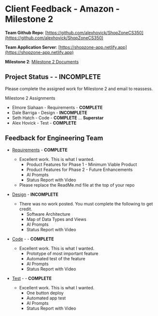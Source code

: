 # Client Feedback - Amazon - Milestone 2

**Team Github Repo**:  [https://github.com/alexhovick/ShopZoneCS350](https://github.com/alexhovick/ShopZoneCS350)

**Team Application Server**:  [https://shopzone-app.netlify.app](https://shopzone-app.netlify.app)

**Milestone 2**: [Milestone 2 Documents](https://github.com/alexhovick/ShopZoneCS350/tree/main/Documents/Milestone-2)


## Project Status - - <b class="red p-2">INCOMPLETE</b>

Please complete the assigned work for Milestone 2 and email to reassess.

Milestone 2 Assignments

* Elmore Siahaan    - Requirements  - **COMPLETE**
* Dale Barriga      - Design        - **INCOMPLETE**
* Seth Hatch        - Code          - **COMPLETE** ...  <b class="green p-2">Superstar</b>
* Alex Hovick       - Test          - **COMPLETE**


## Feedback for Engineering Team

* [Requirements](https://github.com/alexhovick/ShopZoneCS350/tree/main/Documents/Milestone-2/Requirements) - **COMPLETE**
    * Excellent work. This is what I wanted.
        * Product Features for Phase 1 - Minimum Viable Product
        * Product Features for Phase 2 - Future Enhancements
        * AI Prompts
        * Status Report with Video
    * Please replace the ReadMe.md file at the top of your repo

* [Design](https://github.com/alexhovick/ShopZoneCS350/tree/main/Documents/Milestone-2/Design) - <b class="red p-2">INCOMPLETE</b>
    * There was no work posted.  You must complete the following to get credit.
        * Software Architecture
        * Map of Data Types and Views
        * AI Prompts
        * Status Report with Video

* [Code](https://github.com/alexhovick/ShopZoneCS350/tree/main/Documents/Milestone-2/Code) - - **COMPLETE**
    * Excellent work. This is what I wanted.
        * Prototype of most important feature
        * Automated test of the feature
        * AI Prompts
        * Status Report with Video

* [Test](https://github.com/alexhovick/ShopZoneCS350/tree/main/Documents/Milestone-2/Test) - - **COMPLETE**
    * Excellent work. This is what I wanted.
        * One button deploy
        * Automated app test
        * AI Prompts
        * Status Report with Video

